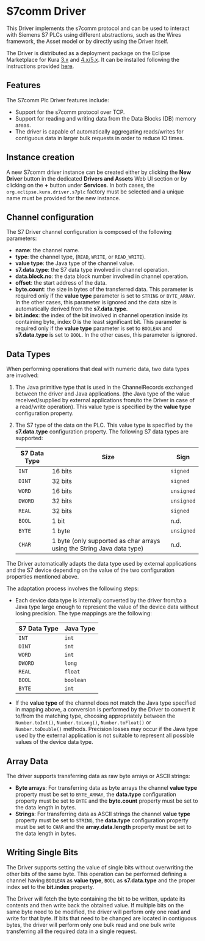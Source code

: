 # S7comm Driver

This Driver implements the s7comm protocol and can be used to interact with Siemens S7 PLCs using different abstractions, such as the Wires framework, the Asset model or by directly using the Driver itself.

The Driver is distributed as a deployment package on the Eclipse Marketplace for Kura [3.x](https://marketplace.eclipse.org/content/s7-driver-eclipse-kura-3xy) and [4.x/5.x](https://marketplace.eclipse.org/content/s7-driver-eclipse-kura-4xy).
It can be installed following the instructions provided [here](/kura/administration/application-management.md).

## Features

The S7comm Plc Driver features include:

 - Support for the s7comm protocol over TCP.
 - Support for reading and writing data from the Data Blocks (DB) memory areas.
 - The driver is capable of automatically aggregating reads/writes for contiguous data in larger bulk requests in order to reduce IO times.

## Instance creation

A new S7comm driver instance can be created either by clicking the **New Driver** button in the dedicated **Drivers and Assets** Web UI section or by clicking on the **+** button under **Services**. In both cases, the `org.eclipse.kura.driver.s7plc` factory must be selected and a unique name must be provided for the new instance.

## Channel configuration

The S7 Driver channel configuration is composed of the following parameters:

 - **name**: the channel name.
 - **type**: the channel type, (`READ`, `WRITE`, or `READ_WRITE`).
 - **value type**: the Java type of the channel value.
 - **s7.data.type**: the S7 data type involved in channel operation.
 - **data.block.no**: the data block number involved in channel operation.
 - **offset**: the start address of the data.
 - **byte.count**: the size in bytes of the transferred data. This parameter is required only if the **value type** parameter is set to `STRING` or `BYTE_ARRAY`. In the other cases, this parameter is ignored and the data size is automatically derived from the **s7.data.type**.
 - **bit.index**: the index of the bit involved in channel operation inside its containing byte, index 0 is the least significant bit. This parameter is required only if the **value type** parameter is set to `BOOLEAN` and **s7.data.type** is set to `BOOL`. In the other cases, this parameter is ignored.

## Data Types

When performing operations that deal with numeric data, two data types are involved:

1. The Java primitive type that is used in the ChannelRecords exchanged between the driver and  Java applications. (the Java type of the value received/supplied by external applications from/to the Driver in case of a read/write operation). This value type is specified by the **value type** configuration property.

2. The S7 type of the data on the PLC. This value type is specified by the **s7.data.type** configuration property. The following S7 data types are supported:

    | S7 Data Type   | Size                                                                   | Sign       |
    |----------------|------------------------------------------------------------------------|------------|
    | `INT`          | 16 bits                                                                | `signed`   |
    | `DINT`         | 32 bits                                                                | `signed`   |
    | `WORD`         | 16 bits                                                                | `unsigned` |
    | `DWORD`        | 32 bits                                                                | `unsigned` |
    | `REAL`         | 32 bits                                                                | `signed`   |
    | `BOOL`         | 1 bit                                                                  | n.d.       |
    | `BYTE`         | 1 byte                                                                 | `unsigned` |
    | `CHAR`         | 1 byte (only supported as char arrays using the String Java data type) | n.d.       |

The Driver automatically adapts the data type used by external applications and the S7 device depending on the value of the two configuration properties mentioned above.

The adaptation process involves the following steps:

- Each device data type is internally converted by the driver from/to a Java type large enough to represent the value of the device data without losing precision. The type mappings are the following:

    | S7 Data Type   | Java Type   |
    |----------------|-------------|
    | `INT`          | `int`       |
    | `DINT`         | `int`       |
    | `WORD`         | `int`       |
    | `DWORD`        | `long`      |
    | `REAL`         | `float`     |
    | `BOOL`         | `boolean`   |
    | `BYTE`         | `int`       |

- If the **value type** of the channel does not match the Java type specified in mapping above, a conversion is performed by the Driver to convert it to/from the matching type, choosing appropriately between the `Number.toInt()`, `Number.toLong()`, `Number.toFloat()` or `Number.toDouble()` methods.
Precision losses may occur if the Java type used by the external application is not suitable to represent all possible values of the device data type.

## Array Data

The driver supports transferring data as raw byte arrays or ASCII strings:

 - **Byte arrays**: For transferring data as byte arrays the channel **value type** property must be set to `BYTE_ARRAY`, the **data.type** configuration property must be set to `BYTE` and the **byte.count** property must be set to the data length in bytes.
 - **Strings**: For transferring data as ASCII strings the channel **value type** property must be set to `STRING`, the **data.type** configuration property must be set to `CHAR` and the **array.data.length** property must be set to the data length in bytes.

## Writing Single Bits

The Driver supports setting the value of single bits without overwriting the other bits of the same byte.
This operation can be performed defining a channel having `BOOLEAN` as **value type**, `BOOL` as **s7.data.type** and the proper index set to the **bit.index** property.

The Driver will fetch the byte containing the bit to be written, update its contents and then write back the obtained value. If multiple bits on the same byte need to be modified, the driver will perform only one read and write for that byte. If bits that need to be changed are located in contiguous bytes, the driver will perform only one bulk read and one bulk write transferring all the required data in a single request.
